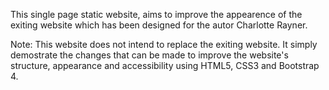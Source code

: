 This single page static website, aims to improve the appearence of the exiting website which has been designed for the autor Charlotte Rayner.  

Note:  This website does not intend to replace the exiting website. 
It simply demostrate the changes that can be made to improve the website's structure, appearance and accessibility using HTML5, CSS3 and Bootstrap 4.  
